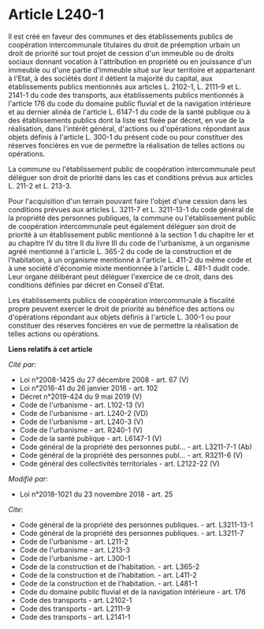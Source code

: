 # Article L240-1

Il est créé en faveur des communes et des établissements publics de coopération intercommunale titulaires du droit de
préemption urbain un droit de priorité sur tout projet de cession d'un immeuble ou de droits sociaux donnant vocation à
l'attribution en propriété ou en jouissance d'un immeuble ou d'une partie d'immeuble situé sur leur territoire et appartenant
à l'Etat, à des sociétés dont il détient la majorité du capital, aux établissements publics mentionnés aux articles L.
2102-1, L. 2111-9 et L. 2141-1 du code des transports, aux établissements publics mentionnés à l'article 176 du code du
domaine public fluvial et de la navigation intérieure et au dernier alinéa de l'article L. 6147-1 du code de la santé
publique ou à des établissements publics dont la liste est fixée par décret, en vue de la réalisation, dans l'intérêt
général, d'actions ou d'opérations répondant aux objets définis à l'article L. 300-1 du présent code ou pour constituer des
réserves foncières en vue de permettre la réalisation de telles actions ou opérations.

La commune ou l'établissement public de coopération intercommunale peut déléguer son droit de priorité dans les cas et
conditions prévus aux articles L. 211-2 et L. 213-3.

Pour l'acquisition d'un terrain pouvant faire l'objet d'une cession dans les conditions prévues aux articles L. 3211-7 et L.
3211-13-1 du code général de la propriété des personnes publiques, la commune ou l'établissement public de coopération
intercommunale peut également déléguer son droit de priorité à un établissement public mentionné à la section 1 du chapitre
Ier et au chapitre IV du titre II du livre III du code de l'urbanisme, à un organisme agréé mentionné à l'article L. 365-2 du
code de la construction et de l'habitation, à un organisme mentionné à l'article L. 411-2 du même code et à une société
d'économie mixte mentionnée à l'article L. 481-1 dudit code. Leur organe délibérant peut déléguer l'exercice de ce droit,
dans des conditions définies par décret en Conseil d'Etat.

Les établissements publics de coopération intercommunale à fiscalité propre peuvent exercer le droit de priorité au bénéfice
des actions ou d'opérations répondant aux objets définis à l'article L. 300-1 ou pour constituer des réserves foncières en
vue de permettre la réalisation de telles actions ou opérations.

**Liens relatifs à cet article**

_Cité par_:

  - Loi n°2008-1425 du 27 décembre 2008 - art. 67 (V)
  - Loi n°2016-41 du 26 janvier 2016 - art. 102
  - Décret n°2019-424 du 9 mai 2019 (V)
  - Code de l'urbanisme - art. L102-13 (V)
  - Code de l'urbanisme - art. L240-2 (VD)
  - Code de l'urbanisme - art. L240-3 (V)
  - Code de l'urbanisme - art. R240-1 (V)
  - Code de la santé publique - art. L6147-1 (V)
  - Code général de la propriété des personnes publ... - art. L3211-7-1 (Ab)
  - Code général de la propriété des personnes publ... - art. R3211-6 (V)
  - Code général des collectivités territoriales - art. L2122-22 (V)

_Modifié par_:

  - Loi n°2018-1021 du 23 novembre 2018 - art. 25

_Cite_:

  - Code général de la propriété des personnes publiques. - art. L3211-13-1
  - Code général de la propriété des personnes publiques. - art. L3211-7
  - Code de l'urbanisme - art. L211-2
  - Code de l'urbanisme - art. L213-3
  - Code de l'urbanisme - art. L300-1
  - Code de la construction et de l'habitation. - art. L365-2
  - Code de la construction et de l'habitation. - art. L411-2
  - Code de la construction et de l'habitation. - art. L481-1
  - Code du domaine public fluvial et de la navigation intérieure - art. 176
  - Code des transports - art. L2102-1
  - Code des transports - art. L2111-9
  - Code des transports - art. L2141-1
